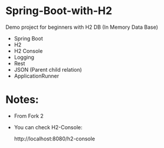 # Spring-Boot-with-H2
Demo project for beginners with H2 DB (In Memory Data Base)

* Spring Boot
* H2 
* H2 Console
* Logging
* Rest
* JSON (Parent child relation)
* ApplicationRunner

# Notes:

* From Fork 2
* You can check H2-Console:
    
    http://localhost:8080/h2-console
    
    

